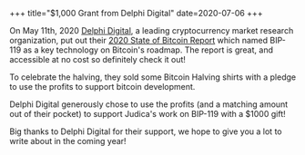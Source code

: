 +++
title="$1,000 Grant from Delphi Digital"
date=2020-07-06
+++

On May 11th, 2020 [Delphi Digital](https://delphidigital.io), a leading cryptocurrency market
research organization, put out their [2020 State of Bitcoin
Report](https://www.delphidigital.io/reports/the-state-of-bitcoin-2020-3/) which named BIP-119 as a
key technology on Bitcoin's roadmap. The report is great, and accessible at no cost so
definitely check it out!

To celebrate the halving, they sold some Bitcoin Halving shirts with a pledge to use the profits to
support bitcoin development.

Delphi Digital generously chose to use the profits (and a matching amount out of their pocket) to
support Judica's work on BIP-119 with a $1000 gift!

Big thanks to Delphi Digital for their support, we hope to give you a lot to write about in the
coming year!
